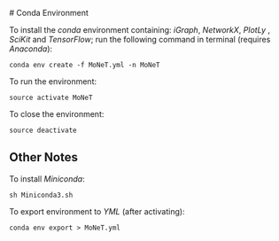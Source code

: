 # Conda Environment

To install the *conda* environment containing: _iGraph_, _NetworkX_, _PlotLy_ , _SciKit_ and _TensorFlow_; run the following command in terminal (requires _Anaconda_):

```conda env create -f MoNeT.yml -n MoNeT```

To run the environment:

```source activate MoNeT```

To close the environment:

```source deactivate```

## Other Notes

To install *Miniconda*:

```sh Miniconda3.sh```

To export environment to *YML* (after activating):

```conda env export > MoNeT.yml```
